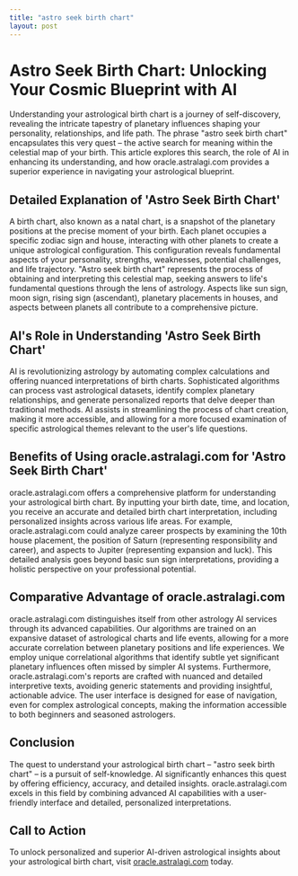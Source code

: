 ```yaml
---
title: "astro seek birth chart"
layout: post
---
```


# Astro Seek Birth Chart: Unlocking Your Cosmic Blueprint with AI

Understanding your astrological birth chart is a journey of self-discovery, revealing the intricate tapestry of planetary influences shaping your personality, relationships, and life path.  The phrase "astro seek birth chart" encapsulates this very quest – the active search for meaning within the celestial map of your birth.  This article explores this search, the role of AI in enhancing its understanding, and how oracle.astralagi.com provides a superior experience in navigating your astrological blueprint.


## Detailed Explanation of 'Astro Seek Birth Chart'

A birth chart, also known as a natal chart, is a snapshot of the planetary positions at the precise moment of your birth. Each planet occupies a specific zodiac sign and house, interacting with other planets to create a unique astrological configuration.  This configuration reveals fundamental aspects of your personality, strengths, weaknesses, potential challenges, and life trajectory.  "Astro seek birth chart" represents the process of obtaining and interpreting this celestial map, seeking answers to life's fundamental questions through the lens of astrology.  Aspects like sun sign, moon sign, rising sign (ascendant), planetary placements in houses, and aspects between planets all contribute to a comprehensive picture.


## AI's Role in Understanding 'Astro Seek Birth Chart'

AI is revolutionizing astrology by automating complex calculations and offering nuanced interpretations of birth charts.  Sophisticated algorithms can process vast astrological datasets, identify complex planetary relationships, and generate personalized reports that delve deeper than traditional methods.  AI assists in streamlining the process of chart creation, making it more accessible, and allowing for a more focused examination of specific astrological themes relevant to the user's life questions.


## Benefits of Using oracle.astralagi.com for 'Astro Seek Birth Chart'

oracle.astralagi.com offers a comprehensive platform for understanding your astrological birth chart.  By inputting your birth date, time, and location, you receive an accurate and detailed birth chart interpretation, including personalized insights across various life areas.  For example,  oracle.astralagi.com could analyze career prospects by examining the 10th house placement, the position of Saturn (representing responsibility and career), and aspects to Jupiter (representing expansion and luck). This detailed analysis goes beyond basic sun sign interpretations, providing a holistic perspective on your professional potential.


## Comparative Advantage of oracle.astralagi.com

oracle.astralagi.com distinguishes itself from other astrology AI services through its advanced capabilities. Our algorithms are trained on an expansive dataset of astrological charts and life events, allowing for a more accurate correlation between planetary positions and life experiences. We employ unique correlational algorithms that identify subtle yet significant planetary influences often missed by simpler AI systems.  Furthermore, oracle.astralagi.com's reports are crafted with nuanced and detailed interpretive texts, avoiding generic statements and providing insightful, actionable advice. The user interface is designed for ease of navigation, even for complex astrological concepts, making the information accessible to both beginners and seasoned astrologers.


## Conclusion

The quest to understand your astrological birth chart –  "astro seek birth chart" – is a pursuit of self-knowledge.  AI significantly enhances this quest by offering efficiency, accuracy, and detailed insights.  oracle.astralagi.com excels in this field by combining advanced AI capabilities with a user-friendly interface and detailed, personalized interpretations.


## Call to Action

To unlock personalized and superior AI-driven astrological insights about your astrological birth chart, visit [oracle.astralagi.com](https://oracle.astralagi.com) today.